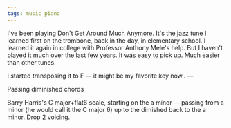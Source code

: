 ```yaml
---
tags: music piano
---
```


I've been playing Don't Get Around Much Anymore. It's the jazz tune I learned first on the trombone, back in the day, in elementary school. I learned it again in college with Professor Anthony Mele's help. But I haven't played it much over the last few years. It was easy to pick up. Much easier than other tunes.

I started transposing it to F — it might be my favorite key now.. —

Passing diminished chords

Barry Harris's C major+flat6 scale, starting on the a minor — passing from a minor (he would call it the C major 6) up to the dimished back to the a minor. Drop 2 voicing.
